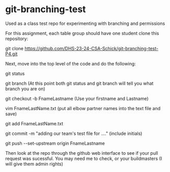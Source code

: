 # git-branching-test
Used as a class test repo for experimenting with branching and permissions

For this assignment, each table group should have one student clone this repository:

  git clone https://github.com/DHS-23-24-CSA-Schick/git-branching-test-P4.git

Next, move into the top level of the code and do the following:

 git status
 
 git branch                           (At this point both git status and git branch will tell you what branch you are on)
 
  git checkout -b FnameLastname       (Use your firstname and Lastname)
  
  vim FnameLastName.txt              (put all elbow partner names into the text file and save)
  
  git add FnameLastName.txt
  
  git commit -m "adding our team's test file for ...."  (include initials) 
  
  git push --set-upstream origin FnameLastname

  Then look at the repo through the github web interface to see if your pull request was sucessful.  You may need me to check,
  or your buildmasters (I will give them admin rights)

  
